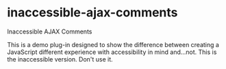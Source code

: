 # inaccessible-ajax-comments
Inaccessible AJAX Comments

This is a demo plug-in designed to show the difference between creating a JavaScript different experience with accessibility in mind and...not. This is the inaccessible version. Don't use it.